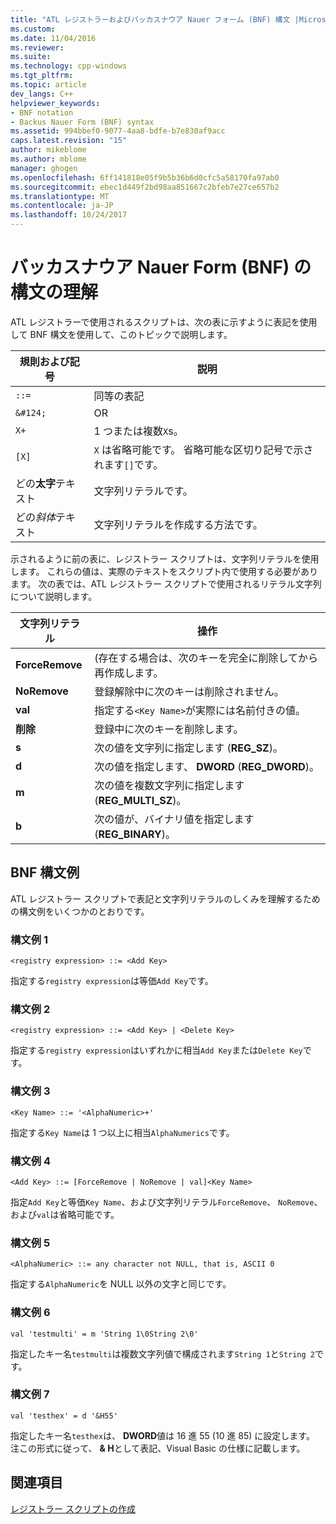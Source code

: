 ```yaml
---
title: "ATL レジストラーおよびバッカスナウア Nauer フォーム (BNF) 構文 |Microsoft ドキュメント"
ms.custom: 
ms.date: 11/04/2016
ms.reviewer: 
ms.suite: 
ms.technology: cpp-windows
ms.tgt_pltfrm: 
ms.topic: article
dev_langs: C++
helpviewer_keywords:
- BNF notation
- Backus Nauer Form (BNF) syntax
ms.assetid: 994bbef0-9077-4aa8-bdfe-b7e830af9acc
caps.latest.revision: "15"
author: mikeblome
ms.author: mblome
manager: ghogen
ms.openlocfilehash: 6ff141818e05f9b5b36b6d0cfc5a58170fa97ab0
ms.sourcegitcommit: ebec1d449f2bd98aa851667c2bfeb7e27ce657b2
ms.translationtype: MT
ms.contentlocale: ja-JP
ms.lasthandoff: 10/24/2017
---
```

# <a name="understanding-backus-nauer-form-bnf-syntax"></a>バッカスナウア Nauer Form (BNF) の構文の理解
ATL レジストラーで使用されるスクリプトは、次の表に示すように表記を使用して BNF 構文を使用して、このトピックで説明します。  
  
|規則および記号|説明|  
|------------------------|-------------|  
|`::=`|同等の表記|  
|`&#124;`|OR|  
|`X+`|1 つまたは複数`X`s。|  
|`[X]`|`X` は省略可能です。 省略可能な区切り記号で示されます`[]`です。|  
|どの**太字**テキスト|文字列リテラルです。|  
|どの*斜体*テキスト|文字列リテラルを作成する方法です。|  
  
 示されるように前の表に、レジストラー スクリプトは、文字列リテラルを使用します。 これらの値は、実際のテキストをスクリプト内で使用する必要があります。 次の表では、ATL レジストラー スクリプトで使用されるリテラル文字列について説明します。  
  
|文字列リテラル|操作|  
|--------------------|------------|  
|**ForceRemove**|(存在する場合は、次のキーを完全に削除してから再作成します。|  
|**NoRemove**|登録解除中に次のキーは削除されません。|  
|**val**|指定する`<Key Name>`が実際には名前付きの値。|  
|**削除**|登録中に次のキーを削除します。|  
|**s**|次の値を文字列に指定します (**REG_SZ**)。|  
|**d**|次の値を指定します、 **DWORD** (**REG_DWORD**)。|  
|**m**|次の値を複数文字列に指定します (**REG_MULTI_SZ**)。|  
|**b**|次の値が、バイナリ値を指定します (**REG_BINARY**)。|  
  
## <a name="bnf-syntax-examples"></a>BNF 構文例  
 ATL レジストラー スクリプトで表記と文字列リテラルのしくみを理解するための構文例をいくつかのとおりです。  
  
### <a name="syntax-example-1"></a>構文例 1  
  
```  
<registry expression> ::= <Add Key>  
```  
  
 指定する`registry expression`は等価`Add Key`です。  
  
### <a name="syntax-example-2"></a>構文例 2  
  
```  
<registry expression> ::= <Add Key> | <Delete Key>  
```  
  
 指定する`registry expression`はいずれかに相当`Add Key`または`Delete Key`です。  
  
### <a name="syntax-example-3"></a>構文例 3  
  
```  
<Key Name> ::= '<AlphaNumeric>+'  
```  
  
 指定する`Key Name`は 1 つ以上に相当`AlphaNumerics`です。  
  
### <a name="syntax-example-4"></a>構文例 4  
  
```  
<Add Key> ::= [ForceRemove | NoRemove | val]<Key Name>  
```  
  
 指定`Add Key`と等価`Key Name`、および文字列リテラル`ForceRemove`、 `NoRemove`、および`val`は省略可能です。  
  
### <a name="syntax-example-5"></a>構文例 5  
  
```  
<AlphaNumeric> ::= any character not NULL, that is, ASCII 0  
```  
  
 指定する`AlphaNumeric`を NULL 以外の文字と同じです。  
  
### <a name="syntax-example-6"></a>構文例 6  
  
```  
val 'testmulti' = m 'String 1\0String 2\0'  
```  
  
 指定したキー名`testmulti`は複数文字列値で構成されます`String 1`と`String 2`です。  
  
### <a name="syntax-example-7"></a>構文例 7  
  
```  
val 'testhex' = d '&H55'  
```  
  
 指定したキー名`testhex`は、 **DWORD**値は 16 進 55 (10 進 85) に設定します。 注この形式に従って、 **& H**として表記、Visual Basic の仕様に記載します。  
  
## <a name="see-also"></a>関連項目  
 [レジストラー スクリプトの作成](../atl/creating-registrar-scripts.md)

